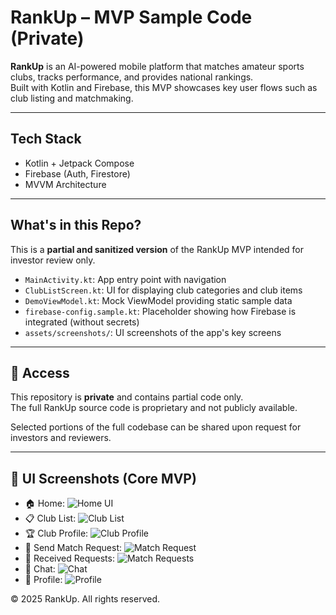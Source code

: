 # RankUp – MVP Sample Code (Private)

**RankUp** is an AI-powered mobile platform that matches amateur sports clubs, tracks performance, and provides national rankings.  
Built with Kotlin and Firebase, this MVP showcases key user flows such as club listing and matchmaking.

-------------

## Tech Stack
- Kotlin + Jetpack Compose
- Firebase (Auth, Firestore)
- MVVM Architecture

-------------

## What's in this Repo?
This is a **partial and sanitized version** of the RankUp MVP intended for investor review only.

- `MainActivity.kt`: App entry point with navigation
- `ClubListScreen.kt`: UI for displaying club categories and club items
- `DemoViewModel.kt`: Mock ViewModel providing static sample data
- `firebase-config.sample.kt`: Placeholder showing how Firebase is integrated (without secrets)
- `assets/screenshots/`: UI screenshots of the app's key screens

-------------

## 🔐 Access

This repository is **private** and contains partial code only.  
The full RankUp source code is proprietary and not publicly available.

Selected portions of the full codebase can be shared upon request for investors and reviewers.

-------------

## 📸 UI Screenshots (Core MVP)

- 🏠 Home: ![Home UI]([assets/screenshots/home_ui.png](https://raw.githubusercontent.com/RankUpSport/rankup-mvp-demo/main/assets/screenshots/home_ui.png))
- 📋 Club List: ![Club List](assets/club_list.png)
- 🏆 Club Profile: ![Club Profile](assets/club_profile.png)
- 🤝 Send Match Request: ![Match Request](assets/send_match_request.png)
- 📨 Received Requests: ![Match Requests](assets/match_requests_received.png)
- 💬 Chat: ![Chat](assets/chat_screen.png)
- 🙋 Profile: ![Profile](assets/profile_screen.png)


© 2025 RankUp. All rights reserved.
